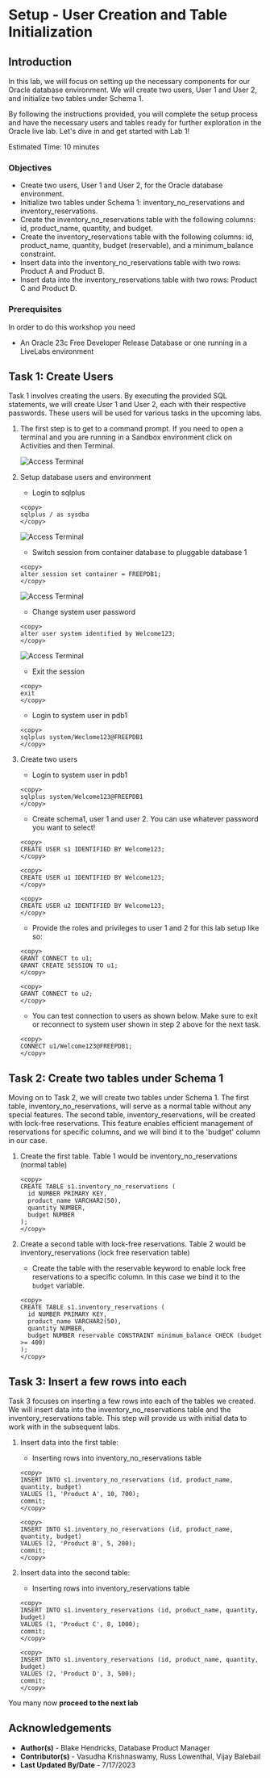 # Setup - User Creation and Table Initialization

## Introduction

In this lab, we will focus on setting up the necessary components for our Oracle database environment. We will create two users, User 1 and User 2, and initialize two tables under Schema 1.

By following the instructions provided, you will complete the setup process and have the necessary users and tables ready for further exploration in the Oracle live lab. Let's dive in and get started with Lab 1!

Estimated Time: 10 minutes

### Objectives

* Create two users, User 1 and User 2, for the Oracle database environment.
* Initialize two tables under Schema 1: inventory\_no\_reservations and inventory\_reservations.
* Create the inventory\_no\_reservations table with the following columns: id, product\_name, quantity, and budget.
* Create the inventory\_reservations table with the following columns: id, product\_name, quantity, budget (reservable), and a minimum_balance constraint.
* Insert data into the inventory\_no\_reservations table with two rows: Product A and Product B.
* Insert data into the inventory\_reservations table with two rows: Product C and Product D.

### Prerequisites

In order to do this workshop you need
* An Oracle 23c Free Developer Release Database or one running in a LiveLabs environment

## Task 1: Create Users

Task 1 involves creating the users. By executing the provided SQL statements, we will create User 1 and User 2, each with their respective passwords. These users will be used for various tasks in the upcoming labs.

1. The first step is to get to a command prompt. If you need to open a terminal and you are running in a Sandbox environment click on Activities and then Terminal.

    ![Access Terminal](images/open-terminal.png "Terminal")

2. Setup database users and environment

    * Login to sqlplus
    ```
    <copy>
    sqlplus / as sysdba
    </copy>
    ```
    ![Access Terminal](images/connect-db-sysdba1.png "Terminal")

    * Switch session from container database to pluggable database 1
    ```
    <copy>
    alter session set container = FREEPDB1;
    </copy>
    ```

    ![Access Terminal](images/alter-session1.png "Terminal")


    * Change system user password

    ```
    <copy>
    alter user system identified by Welcome123;
    </copy>
    ```
    ![Access Terminal](images/alter-user.png "Terminal")


    * Exit the session
    ```
    <copy>
    exit
    </copy>
    ```

    * Login to system user in pdb1

    ```
    <copy>
    sqlplus system/Weclome123@FREEPDB1
    </copy>
    ```

3. Create two users

    * Login to system user in pdb1

    ```
    <copy>
    sqlplus system/Welcome123@FREEPDB1
    </copy>
    ```

    * Create schema1, user 1 and user 2. You can use whatever password you want to select!

    ```
    <copy>
    CREATE USER s1 IDENTIFIED BY Welcome123;
    </copy>
    ```

    ```
    <copy>
    CREATE USER u1 IDENTIFIED BY Welcome123;
    </copy>
    ```

    ```
    <copy>
    CREATE USER u2 IDENTIFIED BY Welcome123;
    </copy>
    ```

    * Provide the roles and privileges to user 1 and 2 for this lab setup like so:

    ```
    <copy>
    GRANT CONNECT to u1;
    GRANT CREATE SESSION TO u1;
    </copy>
    ```

    ```
    <copy>
    GRANT CONNECT to u2;
    </copy>
    ```

    * You can test connection to users as shown below. Make sure to exit or reconnect to system user shown in step 2 above for the next task.

    ```
    <copy>
    CONNECT u1/Welcome123@FREEPDB1;
    </copy>
    ```

## Task 2: Create two tables under Schema 1

Moving on to Task 2, we will create two tables under Schema 1. The first table, inventory\_no\_reservations, will serve as a normal table without any special features. The second table, inventory\_reservations, will be created with lock-free reservations. This feature enables efficient management of reservations for specific columns, and we will bind it to the 'budget' column in our case.

1. Create the first table. Table 1 would be inventory\_no\_reservations (normal table)

    ```
    <copy>
    CREATE TABLE s1.inventory_no_reservations (
      id NUMBER PRIMARY KEY,
      product_name VARCHAR2(50),
      quantity NUMBER,
      budget NUMBER
    );
    </copy>
    ```

2. Create a second table with lock-free reservations. Table 2 would be inventory\_reservations (lock free reservation table)

    * Create the table with the reservable keyword to enable lock free reservations to a specific column. In this case we bind it to the `budget` variable.

    ```
    <copy>
    CREATE TABLE s1.inventory_reservations (
      id NUMBER PRIMARY KEY,
      product_name VARCHAR2(50),
      quantity NUMBER,
      budget NUMBER reservable CONSTRAINT minimum_balance CHECK (budget >= 400)
    );
    </copy>
    ```

## Task 3: Insert a few rows into each

Task 3 focuses on inserting a few rows into each of the tables we created. We will insert data into the inventory\_no\_reservations table and the inventory\_reservations table. This step will provide us with initial data to work with in the subsequent labs.

1. Insert data into the first table:

    * Inserting rows into inventory\_no\_reservations table

    ```
    <copy>
    INSERT INTO s1.inventory_no_reservations (id, product_name, quantity, budget)
    VALUES (1, 'Product A', 10, 700);
    commit;
    </copy>
    ```

    ```
    <copy>
    INSERT INTO s1.inventory_no_reservations (id, product_name, quantity, budget)
    VALUES (2, 'Product B', 5, 200);
    commit;
    </copy>
    ```

2. Insert data into the second table:

    * Inserting rows into inventory\_reservations table

    ```
    <copy>
    INSERT INTO s1.inventory_reservations (id, product_name, quantity, budget)
    VALUES (1, 'Product C', 8, 1000);
    commit;
    </copy>
    ```

    ```
    <copy>
    INSERT INTO s1.inventory_reservations (id, product_name, quantity, budget)
    VALUES (2, 'Product D', 3, 500);
    commit;
    </copy>
    ```

You many now **proceed to the next lab**

## Acknowledgements

* **Author(s)** - Blake Hendricks, Database Product Manager
* **Contributor(s)** - Vasudha Krishnaswamy, Russ Lowenthal, Vijay Balebail
* **Last Updated By/Date** - 7/17/2023
